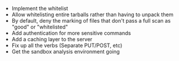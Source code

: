 * Implement the whitelist
* Allow whitelisting entire tarballs rather than having to unpack them
* By default, deny the marking of files that don't pass a full scan as "good" or "whitelisted"
* Add authentication for more sensitive commands
* Add a caching layer to the server
* Fix up all the verbs (Separate PUT/POST, etc)
* Get the sandbox analysis environment going